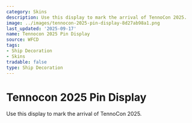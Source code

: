 ```yaml
---
category: Skins
description: Use this display to mark the arrival of TennoCon 2025.
image: ../images/tennocon-2025-pin-display-8d27ab98a1.png
last_updated: '2025-09-17'
name: Tennocon 2025 Pin Display
source: WFCD
tags:
- Ship Decoration
- Skins
tradable: false
type: Ship Decoration
---
```


# Tennocon 2025 Pin Display

Use this display to mark the arrival of TennoCon 2025.

